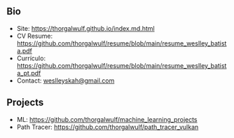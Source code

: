 ## Bio
- Site: https://thorgalwulf.github.io/index.md.html
- CV Resume: https://github.com/thorgalwulf/resume/blob/main/resume_weslley_batista.pdf
- Currículo: https://github.com/thorgalwulf/resume/blob/main/resume_weslley_batista_pt.pdf
- Contact: weslleyskah@gmail.com

## Projects
- ML: https://github.com/thorgalwulf/machine_learning_projects
- Path Tracer: https://github.com/thorgalwulf/path_tracer_vulkan
